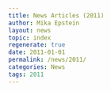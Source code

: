 ```yaml
---
title: News Articles (2011)
author: Mika Epstein
layout: news
topic: index
regenerate: true
date: 2011-01-01
permalink: /news/2011/
categories: News
tags: 2011
---
```

